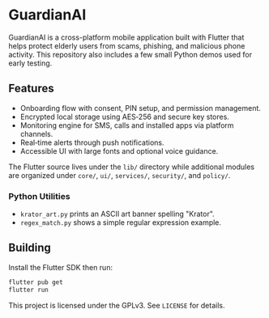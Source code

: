 # GuardianAI

GuardianAI is a cross-platform mobile application built with Flutter that helps
protect elderly users from scams, phishing, and malicious phone activity. This
repository also includes a few small Python demos used for early testing.

## Features

- Onboarding flow with consent, PIN setup, and permission management.
- Encrypted local storage using AES‑256 and secure key stores.
- Monitoring engine for SMS, calls and installed apps via platform channels.
- Real‑time alerts through push notifications.
- Accessible UI with large fonts and optional voice guidance.

The Flutter source lives under the `lib/` directory while additional modules are
organized under `core/`, `ui/`, `services/`, `security/`, and `policy/`.

### Python Utilities

- `krator_art.py` prints an ASCII art banner spelling "Krator".
- `regex_match.py` shows a simple regular expression example.

## Building

Install the Flutter SDK then run:

```bash
flutter pub get
flutter run
```

This project is licensed under the GPLv3. See `LICENSE` for details.
